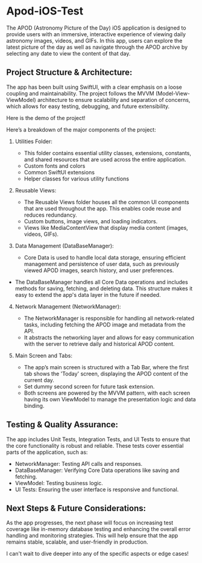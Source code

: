 # Apod-iOS-Test
The APOD (Astronomy Picture of the Day) iOS application is designed to provide users with an immersive, interactive experience of viewing daily astronomy images, videos, and GIFs. In this app, users can explore the latest picture of the day as well as navigate through the APOD archive by selecting any date to view the content of that day.

## Project Structure & Architecture:
The app has been built using SwiftUI, with a clear emphasis on a loose coupling and maintainability. The project follows the MVVM (Model-View-ViewModel) architecture to ensure scalability and separation of concerns, which allows for easy testing, debugging, and future extensibility.

Here is the demo of the project!

Here’s a breakdown of the major components of the project:

1. Utilities Folder:
   - This folder contains essential utility classes, extensions, constants, and shared resources that are used across the entire application.
   - Custom fonts and colors
   - Common SwiftUI extensions
   - Helper classes for various utility functions

2. Reusable Views:
   - The Reusable Views folder houses all the common UI components that are used throughout the app. This enables code reuse and reduces redundancy.
   - Custom buttons, image views, and loading indicators.
   - Views like MediaContentView that display media content (images, videos, GIFs).

3. Data Management (DataBaseManager):
   - Core Data is used to handle local data storage, ensuring efficient management and persistence of user data, such as previously viewed APOD images, search history, and user preferences.
- The DataBaseManager handles all Core Data operations and includes methods for saving, fetching, and deleting data. This structure makes it easy to extend the app's data layer in the future if needed.

4. Network Management (NetworkManager):
   - The NetworkManager is responsible for handling all network-related tasks, including fetching the APOD image and metadata from the API.
   - It abstracts the networking layer and allows for easy communication with the server to retrieve daily and historical APOD content.

6. Main Screen and Tabs:
   - The app’s main screen is structured with a Tab Bar, where the first tab shows the 'Today' screen, displaying the APOD content of the current day.
   - Set dummy second screen for future task extension.
   - Both screens are powered by the MVVM pattern, with each screen having its own ViewModel to manage the presentation logic and data binding.

## Testing & Quality Assurance:
The app includes Unit Tests, Integration Tests, and UI Tests to ensure that the core functionality is robust and reliable. These tests cover essential parts of the application, such as:
- NetworkManager: Testing API calls and responses.
- DataBaseManager: Verifying Core Data operations like saving and fetching.
- ViewModel: Testing business logic.
- UI Tests: Ensuring the user interface is responsive and functional.

## Next Steps & Future Considerations:
As the app progresses, the next phase will focus on increasing test coverage like in-memory database testing and enhancing the overall error handling and monitoring strategies. This will help ensure that the app remains stable, scalable, and user-friendly in production.

I can't wait to dive deeper into any of the specific aspects or edge cases!












